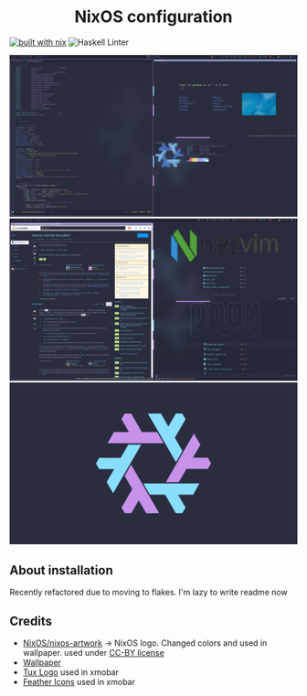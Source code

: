 
<h1 align="center">
NixOS configuration
</h1>

[![built with nix](https://builtwithnix.org/badge.svg)](https://builtwithnix.org)
![Haskell Linter](https://github.com/btwiusegentoo/nixconfig/workflows/Haskell%20Linter/badge.svg)

![screenshot1](/pictures/screenshot1.png)
![screenshot2](/pictures/screenshot2.png)
![wallpaper](/pictures/wallpaper2.png)


## About installation
Recently refactored due to moving to flakes. I'm lazy to write readme now

## Credits

- [NixOS/nixos-artwork](https://github.com/NixOS/nixos-artwork/tree/master/logo) -> NixOS logo. Changed colors and used in wallpaper. used under [CC-BY license](https://creativecommons.org/licenses/by/4.0/)
- [Wallpaper](https://wallhaven.cc/w/45xkj1)
- [Tux Logo](https://commons.wikimedia.org/wiki/File:NewTux.svg) used in xmobar
- [Feather Icons](https://github.com/feathericons/feather) used in xmobar
